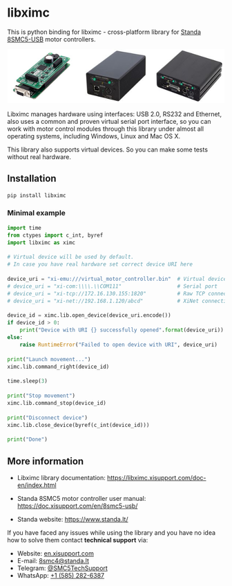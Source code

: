 # libximc

This is python binding for libximc - cross-platform library for [Standa  8SMC5-USB](https://www.standa.lt/products/catalog/motorised_positioners?item=525) motor controllers. 

![8SMC5-based devices](https://raw.githubusercontent.com/EPC-MSU/libximc/dev-2.14/libximc/docs/8SMC5_based_devices.png)

Libximc manages hardware using interfaces: USB 2.0, RS232 and Ethernet, also uses a common and proven virtual serial port interface, so you can work with motor control modules through this library under almost all operating systems, including Windows, Linux and Mac OS X.

This library also supports virtual devices. So you can make some tests without real hardware.

## Installation

```shell
pip install libximc
```

### Minimal example

```python
import time
from ctypes import c_int, byref
import libximc as ximc

# Virtual device will be used by default.
# In case you have real hardware set correct device URI here

device_uri = "xi-emu:///virtual_motor_controller.bin"  # Virtual device
# device_uri = "xi-com:\\\\.\\COM111"                  # Serial port
# device_uri = "xi-tcp://172.16.130.155:1820"          # Raw TCP connection
# device_uri = "xi-net://192.168.1.120/abcd"           # XiNet connection

device_id = ximc.lib.open_device(device_uri.encode())
if device_id > 0:
    print("Device with URI {} successfully opened".format(device_uri))
else:
    raise RuntimeError("Failed to open device with URI", device_uri)

print("Launch movement...")
ximc.lib.command_right(device_id)

time.sleep(3)

print("Stop movement")
ximc.lib.command_stop(device_id)

print("Disconnect device")
ximc.lib.close_device(byref(c_int(device_id)))

print("Done")
```

## More information

* Libximc library documentation: https://libximc.xisupport.com/doc-en/index.html

* Standa 8SMC5 motor controller user manual: https://doc.xisupport.com/en/8smc5-usb/

* Standa website: https://www.standa.lt/

If you have faced any issues while using the library and you have no idea how to solve them contact **technical support** via:

* Website: [en.xisupport.com](https://en.xisupport.com/account/register)
* E-mail: [8smc4@standa.lt](mailto:8smc4@standa.lt)
* Telegram: [@SMC5TechSupport](https://t.me/SMC5TechSupport)
* WhatsApp: [+1 (585) 282-6387](https://wa.me/15852826387)
